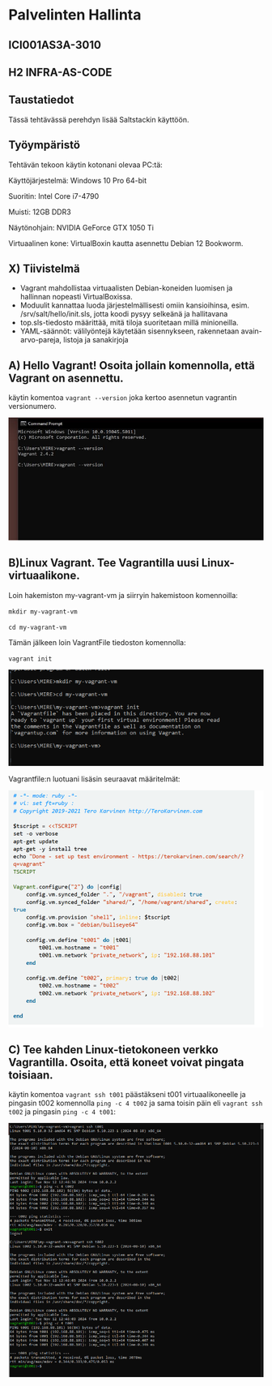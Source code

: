 # Palvelinten Hallinta
## ICI001AS3A-3010

## H2 INFRA-AS-CODE

## Taustatiedot

Tässä tehtävässä perehdyn lisää Saltstackin käyttöön.


## Työympäristö
Tehtävän tekoon käytin kotonani olevaa PC:tä:

Käyttöjärjestelmä: Windows 10 Pro 64-bit

Suoritin: Intel Core i7-4790

Muisti: 12GB DDR3

Näytönohjain: NVIDIA GeForce GTX 1050 Ti

Virtuaalinen kone: VirtualBoxin kautta asennettu Debian 12 Bookworm.



##  X) Tiivistelmä

- Vagrant mahdollistaa virtuaalisten Debian-koneiden luomisen ja hallinnan nopeasti VirtualBoxissa.
- Moduulit kannattaa luoda järjestelmällisesti omiin kansioihinsa, esim. /srv/salt/hello/init.sls, jotta koodi pysyy selkeänä ja hallitavana
- top.sls-tiedosto määrittää, mitä tiloja suoritetaan millä minioneilla.
- YAML-säännöt: välilyöntejä käytetään sisennykseen, rakennetaan avain-arvo-pareja, listoja ja sanakirjoja

## A) Hello Vagrant! Osoita jollain komennolla, että Vagrant on asennettu.

käytin komentoa `vagrant --version` joka kertoo asennetun vagrantin versionumero.

![Kuva1](H2kuvat1/Kuva1.png)

## B)Linux Vagrant. Tee Vagrantilla uusi Linux-virtuaalikone.

Loin hakemiston my-vagrant-vm ja siirryin hakemistoon komennoilla:

`mkdir my-vagrant-vm`

`cd my-vagrant-vm`

Tämän jälkeen loin VagrantFile tiedoston komennolla:

`vagrant init`

![kuva2](H2kuvat1/kuva2.PNG)

Vagrantfile:n luotuani lisäsin seuraavat määritelmät:

![kuva2](H2kuvat1/Kuva3.PNG)


## C) Tee kahden Linux-tietokoneen verkko Vagrantilla. Osoita, että koneet voivat pingata toisiaan.

käytin komentoa `vagrant ssh t001` päästäkseni t001 virtuaalikoneelle ja pingasin t002 komennolla `ping -c 4 t002` ja sama toisin päin eli `vagrant ssh t002` ja pingasin `ping -c 4 t001`:

![kuva4](H2kuvat1/kuva4.PNG)






